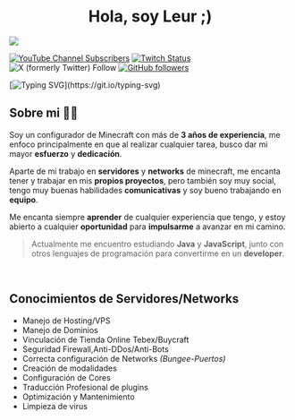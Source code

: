<div align="center">
<h1 align="center">Hola, soy Leur ;)</h1>
</div>
 <img src="https://i.imgur.com/b3yzmfR.jpg"> 

[![YouTube Channel Subscribers](https://img.shields.io/youtube/channel/subscribers/UC1vR-imU678SJMLWGizWdAA?style=social)](https://www.youtube.com/@leurcraft?sub_confirmation=1)
[![Twitch Status](https://img.shields.io/twitch/status/leur?style=social)](https://www.twitch.tv/leur)
![X (formerly Twitter) Follow](https://img.shields.io/twitter/follow/Leur_)
[![GitHub followers](https://img.shields.io/github/followers/leurcraft?style=social)](https://github.com/Leurcraft)

[![Typing SVG](https://readme-typing-svg.demolab.com?font=Roboto+Mono&pause=1000&color=51FF73&vCenter=true&random=false&width=500&lines=El+configurador+perfecto+para+ti...)](https://git.io/typing-svg)

## Sobre mi 🙋‍♂️ 

Soy un configurador de Minecraft con más de **3 años de experiencia**, me enfoco principalmente en que al realizar cualquier tarea, busco dar mi mayor **esfuerzo** y **dedicación**.

Aparte de mi trabajo en **servidores** y **networks** de minecraft, me encanta tener y trabajar en mis **propios proyectos**, pero también soy muy social, tengo muy buenas habilidades **comunicativas** y soy bueno trabajando en **equipo**.

Me encanta siempre **aprender** de cualquier experiencia que tengo, y estoy abierto a cualquier **oportunidad** para **impulsarme** a avanzar en mi camino.

> Actualmente me encuentro estudiando **Java** y **JavaScript**, junto con otros lenguajes de programación para convertirme en un **developer**.
<br>

## Conocimientos de Servidores/Networks

- Manejo de Hosting/VPS
- Manejo de Dominios
- Vinculación de Tienda Online Tebex/Buycraft
- Seguridad Firewall,Anti-DDos/Anti-Bots
- Correcta configuración de Networks *(Bungee-Puertos)*
- Creación de modalidades 
- Configuración de Cores
- Traducción Profesional de plugins
- Optimización y Mantenimiento
- Limpieza de virus
<br>
